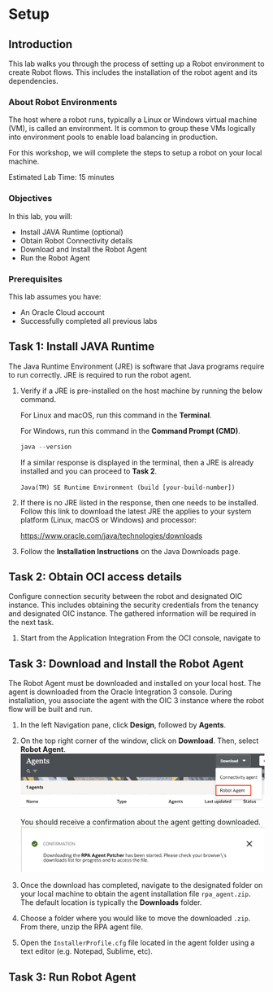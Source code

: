 # Setup

## Introduction

This lab walks you through the process of setting up a Robot environment to create Robot flows. This includes the installation of the robot agent and its dependencies.

### About Robot Environments

The host where a robot runs, typically a Linux or Windows virtual machine (VM), is called an environment. It is common to group these VMs logically into environment pools to enable load balancing in production.

For this workshop, we will complete the steps to setup a robot on your local machine.

Estimated Lab Time: 15 minutes

### Objectives

In this lab, you will:

* Install JAVA Runtime (optional)
* Obtain Robot Connectivity details
* Download and Install the Robot Agent
* Run the Robot Agent

### Prerequisites

This lab assumes you have:

* An Oracle Cloud account
* Successfully completed all previous labs

## Task 1: Install JAVA Runtime

The Java Runtime Environment (JRE) is software that Java programs require to run correctly. JRE is required to run the robot agent.

1. Verify if a JRE is pre-installed on the host machine by running the below command.

    For Linux and macOS, run this command in the **Terminal**. 

    For Windows, run this command in the **Command Prompt (CMD)**.

    ```java
    java --version
    ```

    If a similar response is displayed in the terminal, then a JRE is already installed and you can proceed to **Task 2**.

    ```Java(TM) SE Runtime Environment (build [your-build-number])```

2. If there is no JRE listed in the response, then one needs to be installed. Follow this link to download the latest JRE the applies to your system platform (Linux, macOS or Windows) and processor:

    https://www.oracle.com/java/technologies/downloads

3. Follow the **Installation Instructions** on the Java Downloads page.

## Task 2: Obtain OCI access details

Configure connection security between the robot and designated OIC instance. This includes obtaining the security credentials from the tenancy and designated OIC instance. The gathered information will be required in the next task.

1. Start from the Application Integration From the OCI console, navigate to 


## Task 3: Download and Install the Robot Agent

The Robot Agent must be downloaded and installed on your local host. The agent is downloaded from the Oracle Integration 3 console. During installation, you associate the agent with the OIC 3 instance where the robot flow will be built and run.

1. In the left Navigation pane, click **Design**, followed by **Agents**.

2. On the top right corner of the window, click on **Download**. Then, select **Robot Agent**.
![Download Robot Agent](./images/download-robot-agent.png ' ')

    You should receive a confirmation about the agent getting downloaded.
    ![Download Robot Agent notification](./images/download-robot-agent-notification.png ' ')

3. Once the download has completed, navigate to the designated folder on your local machine to obtain the agent installation file ```rpa_agent.zip```. The default location is typically the **Downloads** folder.

4. Choose a folder where you would like to move the downloaded ```.zip```. From there, unzip the RPA agent file.

5. Open the ```InstallerProfile.cfg``` file located in the agent folder using a text editor (e.g. Notepad, Sublime, etc).



## Task 3: Run Robot Agent





